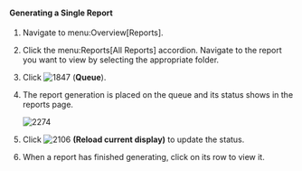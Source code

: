 #### Generating a Single Report

1.  Navigate to menu:Overview\[Reports\].

2.  Click the menu:Reports\[All Reports\] accordion. Navigate to the
    report you want to view by selecting the appropriate folder.

3.  Click ![1847](../images/1847.png) (**Queue**).

4.  The report generation is placed on the queue and its status shows in
    the reports page.

    ![2274](../images/2274.png)

5.  Click ![2106](../images/2106.png) **(Reload current display)** to
    update the status.

6.  When a report has finished generating, click on its row to view it.

